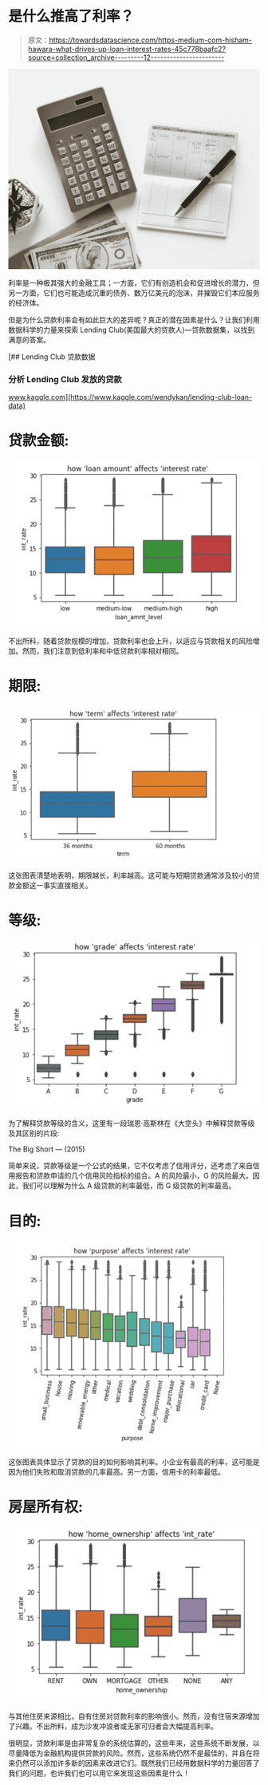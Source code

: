 # 是什么推高了利率？

> 原文：<https://towardsdatascience.com/https-medium-com-hisham-hawara-what-drives-up-loan-interest-rates-45c778baafc2?source=collection_archive---------12----------------------->

![](img/6f9487499e99d33b2eaf0db165a2fc36.png)

利率是一种极其强大的金融工具；一方面，它们有创造机会和促进增长的潜力，但另一方面，它们也可能造成沉重的债务、数万亿美元的泡沫，并摧毁它们本应服务的经济体。

但是为什么贷款利率会有如此巨大的差异呢？真正的潜在因素是什么？让我们利用数据科学的力量来探索 Lending Club(美国最大的贷款人)—贷款数据集，以找到满意的答案。

[](https://www.kaggle.com/wendykan/lending-club-loan-data) [## Lending Club 贷款数据

### 分析 Lending Club 发放的贷款

www.kaggle.com](https://www.kaggle.com/wendykan/lending-club-loan-data) 

# **贷款金额:**

![](img/f4a292ef17b539d20160745eb5b9ce10.png)

不出所料，随着贷款规模的增加，贷款利率也会上升，以适应与贷款相关的风险增加。然而，我们注意到低利率和中低贷款利率相对相同。

# **期限:**

![](img/d9a5bc90d86a85ea7f051af18aaf1d65.png)

这张图表清楚地表明，期限越长，利率越高。这可能与短期贷款通常涉及较小的贷款金额这一事实直接相关。

# 等级:

![](img/9126b972341e20c1ba053c8c5a29cacf.png)

为了解释贷款等级的含义，这里有一段瑞恩·高斯林在《大空头》中解释贷款等级及其区别的片段:

The Big Short — (2015)

简单来说，贷款等级是一个公式的结果，它不仅考虑了信用评分，还考虑了来自信用报告和贷款申请的几个信用风险指标的组合。A 的风险最小，G 的风险最大。因此，我们可以理解为什么 A 级贷款的利率最低，而 G 级贷款的利率最高。

# 目的:

![](img/85c4cec97b8fee333508f2a0f02cca97.png)

这张图表具体显示了贷款的目的如何影响其利率。小企业有最高的利率，这可能是因为他们失败和取消贷款的几率最高。另一方面，信用卡的利率最低。

# 房屋所有权:

![](img/9dd9b0b137f5ae0215039b403b5f5e76.png)

与其他住房来源相比，自有住房对贷款利率的影响很小。然而，没有住宿来源增加了兴趣。不出所料，成为沙发冲浪者或无家可归者会大幅提高利率。

很明显，贷款利率是由非常复杂的系统估算的，这些年来，这些系统不断发展，以尽量降低为金融机构提供贷款的风险。然而，这些系统仍然不是最佳的，并且在将来仍然可以添加许多新的因素来改进它们。既然我们已经用数据科学的力量回答了我们的问题，也许我们也可以用它来发现这些因素是什么！